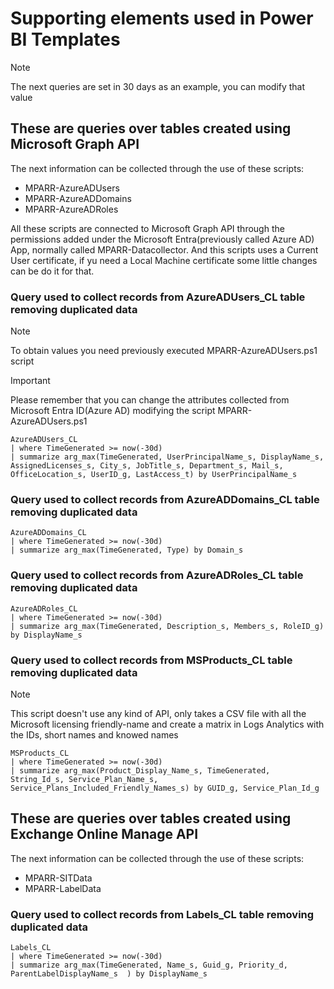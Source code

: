# Supporting elements used in Power BI Templates

> [!NOTE]
> The next queries are set in 30 days as an example, you can modify that value

## These are queries over tables created using Microsoft Graph API

The next information can be collected through the use of these scripts:
- MPARR-AzureADUsers
- MPARR-AzureADDomains
- MPARR-AzureADRoles

All these scripts are connected to Microsoft Graph API through the permissions added under the Microsoft Entra(previously called Azure AD) App, normally called MPARR-Datacollector. And this scripts uses a Current User certificate, if yu need a Local Machine certificate some little changes can be do it for that.

### Query used to collect records from AzureADUsers_CL table removing duplicated data
> [!NOTE]
> To obtain values you need previously executed MPARR-AzureADUsers.ps1 script

> [!IMPORTANT]
> Please remember that you can change the attributes collected from Microsoft Entra ID(Azure AD) modifying the script MPARR-AzureADUsers.ps1

```Kusto
AzureADUsers_CL 
| where TimeGenerated >= now(-30d)
| summarize arg_max(TimeGenerated, UserPrincipalName_s, DisplayName_s, AssignedLicenses_s, City_s, JobTitle_s, Department_s, Mail_s, OfficeLocation_s, UserID_g, LastAccess_t) by UserPrincipalName_s
```

### Query used to collect records from AzureADDomains_CL table removing duplicated data
```Kusto
AzureADDomains_CL
| where TimeGenerated >= now(-30d)
| summarize arg_max(TimeGenerated, Type) by Domain_s
```

### Query used to collect records from AzureADRoles_CL table removing duplicated data
```Kusto
AzureADRoles_CL 
| where TimeGenerated >= now(-30d)
| summarize arg_max(TimeGenerated, Description_s, Members_s, RoleID_g) by DisplayName_s
```

### Query used to collect records from MSProducts_CL table removing duplicated data
> [!NOTE]
> This script doesn't use any kind of API, only takes a CSV file with all the Microsoft licensing friendly-name and create a matrix in Logs Analytics with the IDs, short names and knowed names

```Kusto
MSProducts_CL 
| where TimeGenerated >= now(-30d)
| summarize arg_max(Product_Display_Name_s, TimeGenerated, String_Id_s, Service_Plan_Name_s, Service_Plans_Included_Friendly_Names_s) by GUID_g, Service_Plan_Id_g
```

## These are queries over tables created using Exchange Online Manage API

The next information can be collected through the use of these scripts:
- MPARR-SITData
- MPARR-LabelData

### Query used to collect records from Labels_CL table removing duplicated data
```Kusto
Labels_CL
| where TimeGenerated >= now(-30d)
| summarize arg_max(TimeGenerated, Name_s, Guid_g, Priority_d, ParentLabelDisplayName_s  ) by DisplayName_s
```

